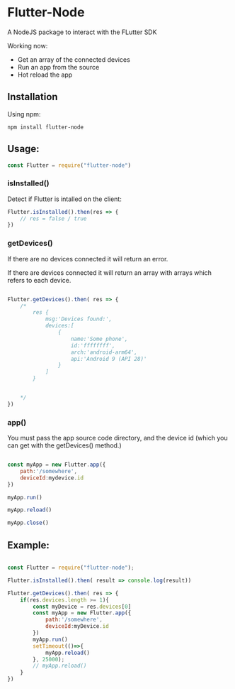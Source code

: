 # Flutter-Node

A NodeJS package to interact with the FLutter SDK

Working now:

* Get an array of the connected devices
* Run an app from the source
* Hot reload the app

## Installation
Using npm:

```
npm install flutter-node
```

## Usage:

```javascript
const Flutter = require("flutter-node")
```

### isInstalled()

Detect if Flutter is intalled on the client:

```javascript
Flutter.isInstalled().then(res => {
    // res = false / true
})
```

### getDevices()

If there are no devices connected it will return an error.

If there are devices connected it will return an array with arrays which refers to each device.

```javascript

Flutter.getDevices().then( res => {
	/*
        res {
            msg:'Devices found:',
            devices:[
                {
                    name:'Some phone',
                    id:'ffffffff',
                    arch:'android-arm64',
                    api:'Android 9 (API 28)'
                }
            ]
        }


    */
})

```

### app()

You must pass the app source code directory, and the device id (which you can get with the getDevices() method.)

```javascript

const myApp = new Flutter.app({
    path:'/somewhere',
    deviceId:mydevice.id
})

myApp.run()

myApp.reload()

myApp.close()
```

## Example:

```javascript

const Flutter = require("flutter-node");

Flutter.isInstalled().then( result => console.log(result))

Flutter.getDevices().then( res => {
	if(res.devices.length >= 1){
		const myDevice = res.devices[0]
		const myApp = new Flutter.app({
			path:'/somewhere',
			deviceId:myDevice.id
		})
		myApp.run()
		setTimeout(()=>{
			myApp.reload()
		}, 25000);
		// myApp.reload()
	}
})

```
